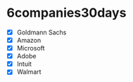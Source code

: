 # 6companies30days
- [x] Goldmann Sachs
- [x] Amazon
- [x] Microsoft
- [x] Adobe
- [x] Intuit
- [x] Walmart

